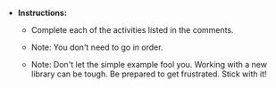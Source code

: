 * **Instructions:**
    * Complete each of the activities listed in the comments. 

    * Note: You don't need to go in order.

    * Note: Don't let the simple example fool you. Working with a new library can be tough. Be prepared to get frustrated. Stick with it! 


